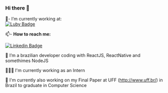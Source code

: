 ### Hi there 👋

💼- I’m currently working at:
<br/>
[![Luby Badge](https://www.luby.com.br/wp-content/uploads/2020/05/Logo-01-160x52.png)](https://www.luby.com.br/)
<br/>

📫- <b>How to reach me:</b> <br/>

[![Linkedin Badge](https://img.shields.io/badge/%20-LinkedIn-blue?style=for-the-badge&logo=linkedin)](https://www.linkedin.com/in/helio-almeida-b832a3160/)

🌱 I’m a brazilian developer coding with ReactJS, ReactNative and somethimes NodeJS

👨🏻‍💻 I'm currently working as an Intern

📓  I'm currently also working on my Final Paper at UFF (http://www.uff.br/) in Brazil to graduate in Computer Science

<!--- 
 👯 I’m looking to collaborate on ...
 🤔 I’m looking for help with ...
 💬 Ask me about ...
- 😄 Pronouns: ...
- ⚡ Fun fact: ...-->

<!--[![LelioH's github stats](https://github-readme-stats.vercel.app/api?username=lelioh&show_icons=true&theme=radical)](https://github.com/anuraghazra/github-readme-stats)-->

<!--[![Top Langs](https://github-readme-stats.vercel.app/api/top-langs/?username=lelioh&layout=compact&theme=tokyonight)](https://github.com/anuraghazra/github-readme-stats)-->
